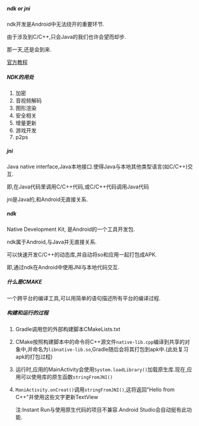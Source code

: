 ##### ndk or jni

ndk开发是Android中无法绕开的重要环节.

由于涉及到C/C++,只会Java的我们也许会望而却步.

那一天,还是会到来.

[官方教程](https://developer.android.com/studio/projects/add-native-code.html?hl=zh-cn#create-cmake-script)

##### NDK的用处
1. 加密
2. 音视频解码
3. 图形渲染
4. 安全相关
5. 增量更新
6. 游戏开发
7. p2ps

##### jni 

Java native interface,Java本地接口.使得Java与本地其他类型语言(如C/C++)交互.

即,在Java代码里调用C/C++代码,或C/C++代码调用Java代码

jni是Java的,和Android无直接关系.

##### ndk

Native Development Kit, 是Android的一个工具开发包.

ndk属于Android,与Java并无直接关系.

可以快速开发C/C++的动态库,并自动将so和应用一起打包成APK.

即,通过ndk在Android中使用JNI与本地代码交互.

##### 什么是CMAKE
一个跨平台的编译工具,可以用简单的语句描述所有平台的编译过程.

##### 构建和运行的过程
1. Gradle调用您的外部构建脚本CMakeLists.txt
2. CMake按照构建脚本中的命令将C++源文件`native-lib.cpp`编译到共享的对象中,并命名为`libnative-lib.so`,Gradle随后会将其打包到apk中.(此处复习apk的打包过程)
3. 运行时,应用的MainActivity会使用`System.loadLibrary()`加载原生库.现在,应用可以使用库的原生函数`stringFromJNI()`
4. `ManiActivity.onCreat()`调用`stringFromJNI()`,这将返回"Hello from C++"并使用这些文字更新TextView

    注:Instant Run与使用原生代码的项目不兼容.Android Studio会自动挺有此功能.

